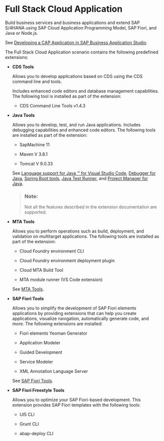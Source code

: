 <!-- loiode0af65a0d764bf3b40d2c2352c08393 -->

# Full Stack Cloud Application

Build business services and business applications and extend SAP S/4HANA using SAP Cloud Application Programming Model, SAP Fiori, and Java or Node.js.

See [Developing a CAP Application in SAP Business Application Studio](https://help.sap.com/viewer/9c36fdb911ae4cadab467a314d9e331f/Cloud/en-US/8a648174036a458688391c3ad7ee7cd5.html).

The Full Stack Cloud Application scenario contains the following predefined extensions:

-   **CDS Tools**

    Allows you to develop applications based on CDS using the CDS command line and tools.

    Includes enhanced code editors and database management capabilities. The following tool is installed as part of the extension:

    -   CDS Command Line Tools v1.4.3

-   **Java Tools**

    Allows you to develop, test, and run Java applications. Includes debugging capabilities and enhanced code editors. The following tools are installed as part of the extension:

    -   SapMachine 11

    -   Maven V 3.8.1

    -   Tomcat V 9.0.33

    See [Language support for Java ™ for Visual Studio Code](https://github.com/redhat-developer/vscode-java), [Debugger for Java](https://github.com/Microsoft/vscode-java-debug), [Spring Boot tools](https://github.com/spring-projects/sts4), [Java Test Runner](https://marketplace.visualstudio.com/items?itemName=vscjava.vscode-java-test), and [Project Manager for Java](https://marketplace.visualstudio.com/items?itemName=vscjava.vscode-java-dependency).

    > ### Note:  
    > Not all the features described in the extension documentation are supported.

-   **MTA Tools**

    Allows you to perform operations such as build, deployment, and validation on multitarget applications. The following tools are installed as part of the extension:

    -   Cloud Foundry environment CLI

    -   Cloud Foundry environment deployment plugin

    -   Cloud MTA Build Tool

    -   MTA module runner \(VS Code extension\)

    See [MTA Tools](https://help.sap.com/viewer/209802f55bfd47fcaccecf1241df99f8/Cloud/en-US).

-   **SAP Fiori Tools**

    Allows you to simplify the development of SAP Fiori elements applications by providing extensions that can help you create applications, visualize navigation, automatically generate code, and more. The following extensions are installed:

    -   Fiori elements Yeoman Generator

    -   Application Modeler

    -   Guided Development

    -   Service Modeler

    -   XML Annotation Language Server

    See [SAP Fiori Tools](https://help.sap.com/viewer/product/SAP_FIORI_tools/Latest/en-US).

-   **SAP Fiori Freestyle Tools**

    Allows you to optimize your SAP Fiori-based development. This extension provides SAP Fiori templates with the following tools:

    -   UI5 CLI

    -   Grunt CLI

    -   abap-deploy CLI


